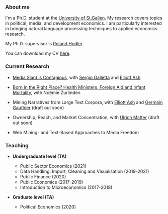 ### About me

I'm a Ph.D. student at the [University of St.Gallen](https://www.unisg.ch/). My research covers topics in political, media, and development economics. I am particularly interested in bringing natural language processing techniques to applied economics research.

My Ph.D. supervisor is [Roland Hodler](https://sites.google.com/view/rolandhodler).

You can download my CV [here](https://www.icloud.com/iclouddrive/0yUWEQGNuwofomXaJVlKgD_nA#cv).

### Current Research

- [Media Slant is Contagious](https://papers.ssrn.com/sol3/papers.cfm?abstract_id=3712218), with [Sergio Galletta](http://sergio-galletta.com/) and [Elliott Ash](https://elliottash.com/)

- [Born in the Right Place? Health Ministers, Foreign Aid and Infant Mortality](https://ideas.repec.org/p/usg/econwp/201911.html), with Noémie Zurlinden

- Mining Narratives from Large Text Corpora, with [Elliott Ash](https://elliottash.com/) and [Germain Gauthier](https://pinchofdata.github.io/germaingauthier/) (draft out soon)

- Ownership, Reach, and Market Concentration, with [Ulrich Matter](https://umatter.github.io/) (draft out soon)

- Web Mining- and Text-Based Approaches to Media Freedom

### Teaching

- **Undergraduate level (TA)**
  - Public Sector Economics (2021)
  - Data Handling: Import, Cleaning and Visualisation (2019-2021)
  - Public Finance (2020)
  - Public Economics (2017-2019)
  - Introduction to Microeconomics (2017-2018)

- **Graduate level (TA)**
  - Political Economics (2020)
